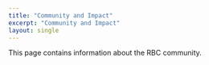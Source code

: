 ```yaml
---
title: "Community and Impact"
excerpt: "Community and Impact"
layout: single
---
```


This page contains information about the RBC community.
